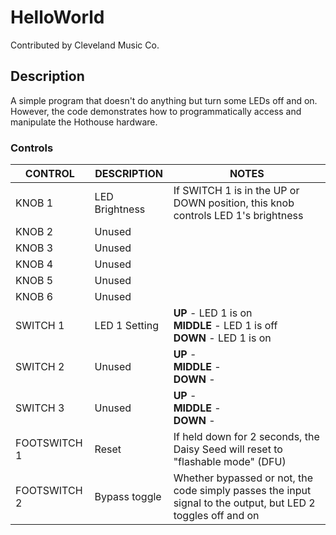 # HelloWorld

Contributed by Cleveland Music Co.

## Description

A simple program that doesn't do anything but turn some LEDs off and on. However, the code demonstrates how to programmatically access and manipulate the Hothouse hardware.

### Controls

| CONTROL | DESCRIPTION | NOTES |
|-|-|-|
| KNOB 1 | LED Brightness | If SWITCH 1 is in the UP or DOWN position, this knob controls LED 1's brightness |
| KNOB 2 | Unused |  |
| KNOB 3 | Unused |  |
| KNOB 4 | Unused |  |
| KNOB 5 | Unused |  |
| KNOB 6 | Unused |  |
| SWITCH 1 | LED 1 Setting | **UP** - LED 1 is on<br/>**MIDDLE** - LED 1 is off<br/>**DOWN** - LED 1 is on |
| SWITCH 2 | Unused | **UP** - <br/>**MIDDLE** - <br/>**DOWN** -  |
| SWITCH 3 | Unused | **UP** - <br/>**MIDDLE** - <br/>**DOWN** -  |
| FOOTSWITCH 1 | Reset | If held down for 2 seconds, the Daisy Seed will reset to "flashable mode" (DFU) |
| FOOTSWITCH 2 | Bypass toggle | Whether bypassed or not, the code simply passes the input signal to the output, but LED 2 toggles off and on |
